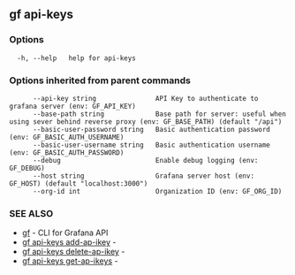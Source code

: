 ## gf api-keys



### Options

```
  -h, --help   help for api-keys
```

### Options inherited from parent commands

```
      --api-key string               API Key to authenticate to grafana server (env: GF_API_KEY)
      --base-path string             Base path for server: useful when using sever behind reverse proxy (env: GF_BASE_PATH) (default "/api")
      --basic-user-password string   Basic authentication password (env: GF_BASIC_AUTH_USERNAME)
      --basic-user-username string   Basic authentication username (env: GF_BASIC_AUTH_PASSWORD)
      --debug                        Enable debug logging (env: GF_DEBUG)
      --host string                  Grafana server host (env: GF_HOST) (default "localhost:3000")
      --org-id int                   Organization ID (env: GF_ORG_ID)
```

### SEE ALSO

* [gf](gf.md)	 - CLI for Grafana API
* [gf api-keys add-ap-ikey](gf_api-keys_add-ap-ikey.md)	 - 
* [gf api-keys delete-ap-ikey](gf_api-keys_delete-ap-ikey.md)	 - 
* [gf api-keys get-ap-ikeys](gf_api-keys_get-ap-ikeys.md)	 - 

